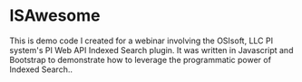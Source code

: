 # ISAwesome
This is demo code I created for a webinar involving the OSIsoft, LLC PI system's PI Web API Indexed Search plugin. It was written in Javascript and Bootstrap to demonstrate how to leverage the programmatic power of Indexed Search..
